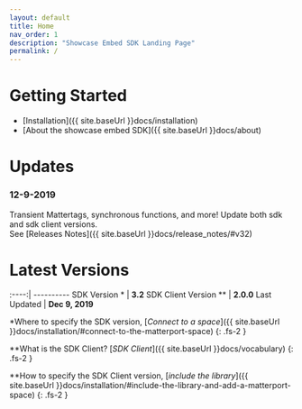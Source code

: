 ```yaml
---
layout: default
title: Home
nav_order: 1
description: "Showcase Embed SDK Landing Page"
permalink: /
---
```


# Getting Started
- [Installation]({{ site.baseUrl }}docs/installation)
- [About the showcase embed SDK]({{ site.baseUrl }}docs/about)

# Updates
### 12-9-2019
Transient Mattertags, synchronous functions, and more! Update both sdk and sdk client versions.  
See [Releases Notes]({{ site.baseUrl }}docs/release_notes/#v32)

# Latest Versions

:----:| ----------
SDK Version * | **3.2**
SDK Client Version ** | **2.0.0**
Last Updated | **Dec 9, 2019**

*Where to specify the SDK version, [_Connect to a space_]({{ site.baseUrl }}docs/installation/#connect-to-the-matterport-space)
{: .fs-2 }

**What is the SDK Client? [_SDK Client_]({{ site.baseUrl }}docs/vocabulary)
{: .fs-2 }

**How to specify the SDK Client version, [_include the library_]({{ site.baseUrl }}docs/installation/#include-the-library-and-add-a-matterport-space)
{: .fs-2 }
